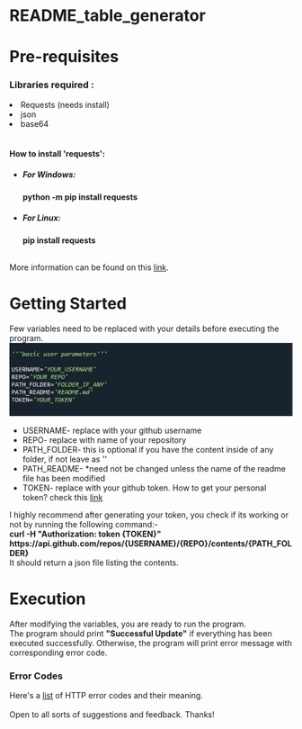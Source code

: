 # README_table_generator
<h1>Pre-requisites</h1>
<h3>Libraries required :</h3>
<li>Requests (needs install)<br></li>
<li>json<br></li>
<li>base64<br></li>
<br>
<h4>How to install 'requests':</h4>
<ul>
  <li><h5>For Windows:</h5> <b>python -m pip install requests</b></li>
  <li><h5>For Linux: </h5> <b>pip install requests</b></li>
</ul>
<br>
More information can be found on this <a href="https://www.geeksforgeeks.org/how-to-install-requests-in-python-for-windows-linux-mac/"> link</a>.
<br>
<h1>Getting Started</h1>
Few variables need to be replaced with your details before executing the program.
<br>
<img src="assets/variables.png" ></img>
<ul>
  <li>USERNAME- replace with your github username </li>
  <li>REPO- replace with name of your repository </li>
  <li>PATH_FOLDER- this is optional if you have the content inside of any folder, if not leave as '' </li>
  <li>PATH_README- *need not be changed unless the name of the readme file has been modified  </li>
  <li>TOKEN- replace with your github token. How to get your personal token? check this <a href="https://docs.github.com/en/enterprise-server@3.9/authentication/keeping-your-account-and-data-secure/managing-your-personal-access-tokens">link</a> </li>

</ul>
 I highly recommend after generating your token, you check if its working or not by running the following command:-<br>
  <b>curl -H "Authorization: token {TOKEN}" https://api.github.com/repos/{USERNAME}/{REPO}/contents/{PATH_FOLDER}</b> <br>
  It should return a json file listing the contents.
<br>
<h1>Execution</h1>
After modifying the variables, you are ready to run the program.<br>
The program should print <b>"Successful Update"</b> if everything has been executed successfully.
Otherwise, the program will print error message with corresponding error code.
<br>
<h3>Error Codes</h3>
Here's a <a href="https://www.restapitutorial.com/httpstatuscodes.html">list</a> of HTTP error codes and their meaning.
<br>
<br>
Open to all sorts of suggestions and feedback. Thanks!


